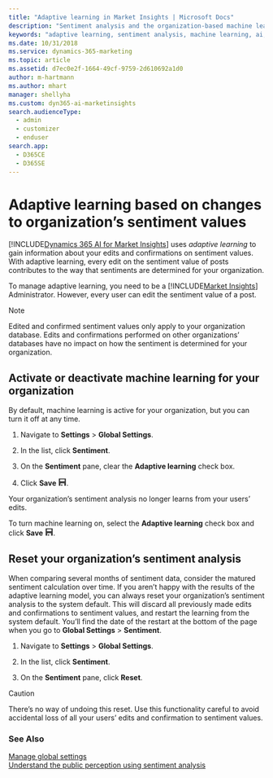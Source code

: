 ```yaml
---
title: "Adaptive learning in Market Insights | Microsoft Docs"
description: "Sentiment analysis and the organization-based machine learning models which learn from your inputs."
keywords: "adaptive learning, sentiment analysis, machine learning, ai, intelligence"
ms.date: 10/31/2018
ms.service: dynamics-365-marketing
ms.topic: article
ms.assetid: d7ec0e2f-1664-49cf-9759-2d610692a1d0
author: m-hartmann
ms.author: mhart
manager: shellyha
ms.custom: dyn365-ai-marketinsights
search.audienceType: 
  - admin
  - customizer
  - enduser
search.app: 
  - D365CE
  - D365SE
---
```


# Adaptive learning based on changes to organization’s sentiment values

[!INCLUDE[Dynamics 365 AI for Market Insights](../includes/pn-market-insights-long.md)] uses *adaptive learning* to gain information about your edits and confirmations on sentiment values. With adaptive learning, every edit on the sentiment value of posts contributes to the way that sentiments are determined for your organization.  
  
To manage adaptive learning, you need to be a [!INCLUDE[Market Insights](../includes/pn-market-insights-short.md)] Administrator. However, every user can edit the sentiment value of a post. 
  
> [!NOTE]
>  Edited and confirmed sentiment values only apply to your organization database. Edits and confirmations performed on other organizations’ databases have no impact on how the sentiment is determined for your organization.  
  
## Activate or deactivate machine learning for your organization
  
By default, machine learning is active for your organization, but you can turn it off at any time.  
  
1.  Navigate to **Settings** > **Global Settings**.  
  
2.  In the list, click **Sentiment**.  
  
3.  On the **Sentiment** pane, clear the **Adaptive learning** check box.  
  
4.  Click **Save** ![save button](media/save-icon.png "Save button").  
  
Your organization’s sentiment analysis no longer learns from your users’ edits.  
  
To turn machine learning on, select the **Adaptive learning** check box and click **Save** ![save button](media/save-icon.png "Save button").   

## Reset your organization’s sentiment analysis  

When comparing several months of sentiment data, consider the matured sentiment calculation over time. If you aren’t happy with the results of the adaptive learning model, you can always reset your organization’s sentiment analysis to the system default. This will discard all previously made edits and confirmations to sentiment values, and restart the learning from the system default. You’ll find the date of the restart at the bottom of the page when you go to **Global Settings** > **Sentiment**.  
  
1.  Navigate to **Settings** > **Global Settings**.  
  
2.  In the list, click **Sentiment**.  
  
3.  On the **Sentiment** pane, click **Reset**.  
  
> [!CAUTION]
>  There’s no way of undoing this reset. Use this functionality careful to avoid accidental loss of all your users’ edits and confirmation to sentiment values.  
  
### See Also  
[Manage global settings](manage-global-settings.md)   
[Understand the public perception using sentiment analysis](analytics-sentiment.md)